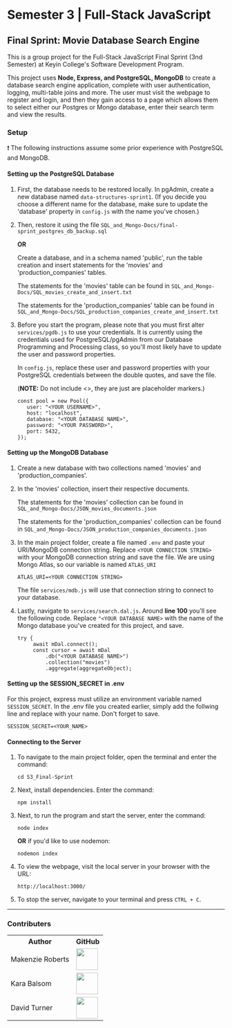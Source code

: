 <!--
    In VSCode, To switch to markdown preview mode, press Ctrl+Shift+V in the editor.

    To view preview side-by-side press (Ctrl+K V).
-->

# Semester 3 | Full-Stack JavaScript

## **Final Sprint: Movie Database Search Engine**

This is a group project for the Full-Stack JavaScript Final Sprint (3nd Semester) at Keyin College's Software Development Program.

This project uses **Node, Express, and PostgreSQL, MongoDB** to create a database search engine application, complete with user authentication, logging, multi-table joins and more. The user must visit the webpage to register and login, and then they gain access to a page which allows them to select either our Postgres or Mongo database, enter their search term and view the results.

### **Setup**

❗ The following instructions assume some prior experience with PostgreSQL and MongoDB.

#### **Setting up the PostgreSQL Database**

1. First, the database needs to be restored locally. In pgAdmin, create a new database named `data-structures-sprint1`. (If you decide you choose a different name for the database, make sure to update the 'database' property in `config.js` with the name you've chosen.)

2. Then, restore it using the file `SQL_and_Mongo-Docs/final-sprint_postgres_db_backup.sql`

   **OR**

   Create a database, and in a schema named 'public', run the table creation and insert statements for the 'movies' and 'production_companies' tables.

   The statements for the 'movies' table can be found in `SQL_and_Mongo-Docs/SQL_movies_create_and_insert.txt`

   The statements for the 'production_companies' table can be found in `SQL_and_Mongo-Docs/SQL_production_companies_create_and_insert.txt`

3. Before you start the program, please note that you must first alter `services/pgdb.js` to use your credentials. It is currently using the credentials used for PostgreSQL/pgAdmin from our Database Programming and Processing class, so you'll most likely have to update the user and password properties.

   In `config.js`, replace these user and password properties with your PostgreSQL credentials between the double quotes, and save the file.

   (**NOTE:** Do not include <>, they are just are placeholder markers.)

   ```
   const pool = new Pool({
      user: "<YOUR USERNAME>",
      host: "localhost",
      database: "<YOUR DATABASE NAME>",
      password: "<YOUR PASSWORD>",
      port: 5432,
   });
   ```

#### **Setting up the MongoDB Database**

1. Create a new database with two collections named 'movies' and 'production_companies'.

2. In the 'movies' collection, insert their respective documents.

   The statements for the 'movies' collection can be found in `SQL_and_Mongo-Docs/JSON_movies_documents.json`

   The statements for the 'production_companies' collection can be found in `SQL_and_Mongo-Docs/JSON_production_companies_documents.json`

3. In the main project folder, create a file named `.env` and paste your URI/MongoDB connection string. Replace `<YOUR CONNECTION STRING>` with your MongoDB connection string and save the file. We are using Mongo Atlas, so our variable is named `ATLAS_URI`

   ```
   ATLAS_URI=<YOUR CONNECTION STRING>
   ```

   The file `services/mdb.js` will use that connection string to connect to your database.

4. Lastly, navigate to `services/search.dal.js`. Around **line 100** you'll see the following code. Replace `"<YOUR DATABASE NAME>` with the name of the Mongo database you've created for this project, and save.

   ```
   try {
   		await mDal.connect();
   		const cursor = await mDal
   			.db("<YOUR DATABASE NAME>")
   			.collection("movies")
   			.aggregate(aggregateObject);
   ```
#### **Setting up the SESSION_SECRET in .env**

For this project, express must utilize an environment variable named `SESSION_SECRET`. In the .env file you created earlier, simply add the follwing line and replace <YOUR NAME> with your name. Don't forget to save.

```
SESSION_SECRET=<YOUR_NAME>
```
#### **Connecting to the Server**

1. To navigate to the main project folder, open the terminal and enter the command:

   ```
   cd S3_Final-Sprint

   ```

2. Next, install dependencies. Enter the command:

   ```
   npm install
   ```

3. Next, to run the program and start the server, enter the command:

   ```
   node index
   ```

   **OR** if you'd like to use nodemon:

   ```
   nodemon index
   ```

4. To view the webpage, visit the local server in your browser with the URL:

   ```
   http://localhost:3000/
   ```

5. To stop the server, navigate to your terminal and press `CTRL + C`.

---

### Contributers

<table>
  <tr>
    <th>Author</th>
    <th>GitHub</th>
  </tr>
  <tr>
    <td>Makenzie Roberts</td>
    <td>
      <a href="https://github.com/MakenzieRoberts"><img height="50px" src="https://avatars.githubusercontent.com/u/100213075?v=4"></a>
    </td>
  </tr> 
  <tr>
    <td>Kara Balsom</td>
    <td>
      <a href="https://github.com/kbalsom"><img height="50px" src="https://avatars.githubusercontent.com/u/100210446?v=4"></a>
    </td>
  </tr>
  <tr>
    <td>David Turner</td>
    <td>
      <a href="https://github.com/DeToxFox"><img height="50px" src="https://avatars.githubusercontent.com/u/95373983?v=4"></a>
    </td>
  </tr>

</table>
